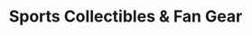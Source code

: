---
title: "Sports Collectibles & Fan Gear"
url: /manteca/sports-collectibles-and-fan-gear/
shop: sports
---